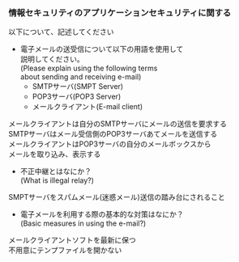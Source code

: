 ### 情報セキュリティのアプリケーションセキュリティに関する<br />
以下について、記述してください<br />

* 電子メールの送受信について以下の用語を使用して<br />
説明してください。<br />
(Please explain using the following terms<br /> 
about sending and receiving e-mail)<br />
	* SMTPサーバ(SMPT Server)
	* POP3サーバ(POP3 Server)
	* メールクライアント(E-mail client)

メールクライアントは自分のSMTPサーバにメールの送信を要求する<br />
SMTPサーバはメール受信側のPOP3サーバあてメールを送信する<br />
メールクライアントはPOP3サーバの自分のメールボックスから<br />
メールを取り込み、表示する

* 不正中継とはなにか？<br />
(What is illegal relay?)<br />

SMPTサーバをスパムメール(迷惑メール)送信の踏み台にされること<br />

* 電子メールを利用する際の基本的な対策はなにか？<br />
(Basic measures in using the e-mail?)<br />

メールクライアントソフトを最新に保つ<br />
不用意にテンプファイルを開かない<br />
